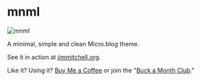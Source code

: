# mnml

![mnml](https://raw.githubusercontent.com/jimmitchell/mnml/main/icon.jpg)

A minimal, simple and clean Micro.blog theme.

See it in action at [jimmitchell.org](https://jimmitchell.org).

Like it? Using it? [Buy Me a Coffee](https://buymeacoffee.com/jim.mitchell) or join the "[Buck a Month Club](https://buymeacoffee.com/jim.mitchell/membership)."